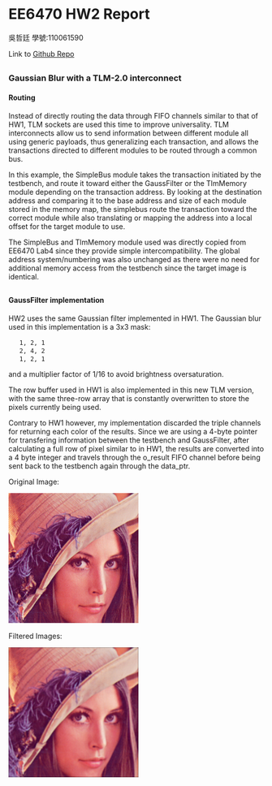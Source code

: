# EE6470 HW2 Report
吳哲廷 學號:110061590

Link to [Github Repo](https://github.com/alvinpolardog/EE6470_hw2_TLM_gaussian_blur)
##

### Gaussian Blur with a TLM-2.0 interconnect

#### Routing

Instead of directly routing the data through FIFO channels similar to that of HW1, TLM sockets are used this time to improve
universality. TLM interconnects allow us to send information between different module all using generic payloads, thus generalizing
each transaction, and allows the transactions directed to different modules to be routed through a common bus.

In this example, the SimpleBus module takes the transaction initiated by the testbench, and route it toward either the GaussFilter or the
TlmMemory module depending on the transaction address. By looking at the destination address and comparing it to the base address and size
of each module stored in the memory map, the simplebus route the transaction toward the correct module while also translating or mapping the 
address into a local offset for the target module to use.

The SimpleBus and TlmMemory module used was directly copied from EE6470 Lab4 since they provide simple intercompatibility. The global address
system/numbering was also unchanged as there were no need for additional memory access from the testbench since the target image is identical.

##  
##  

#### GaussFilter implementation
HW2 uses the same Gaussian filter implemented in HW1. The Gaussian blur used in this implementation is a 3x3 mask:
 ```
    1, 2, 1
    2, 4, 2
    1, 2, 1
```
and a multiplier factor of 1/16 to avoid brightness oversaturation.

The row buffer used in HW1 is also implemented in this new TLM version, with the same three-row array that is constantly overwritten to store 
the pixels currently being used.

Contrary to HW1 however, my implementation discarded the triple channels for returning each color of the results. Since we are using a 4-byte pointer
for transfering information between the testbench and GaussFilter, after calculating a full row of pixel similar to in HW1, the results are converted 
into a 4 byte integer and travels through the o_result FIFO channel before being sent back to the testbench again through the data_ptr.


Original Image:

![original image](https://github.com/alvinpolardog/EE6470_hw2_TLM_gaussian_blur/blob/main/lena_std_short.bmp)

Filtered Images:

![filtered image](https://github.com/alvinpolardog/EE6470_hw2_TLM_gaussian_blur/blob/main/out.bmp)
